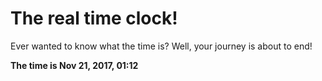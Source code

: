 # The real time clock!

Ever wanted to know what the time is? Well, your journey is about to end!

**The time is Nov 21, 2017, 01:12**